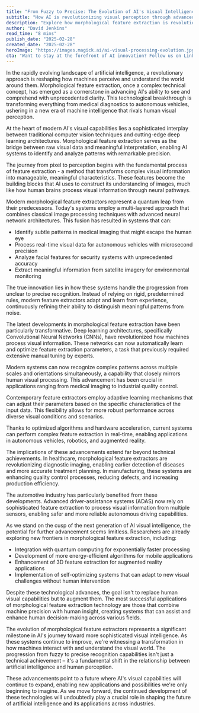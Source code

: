 ```yaml
---
title: "From Fuzzy to Precise: The Evolution of AI's Visual Intelligence Through Morphological Feature Extraction"
subtitle: "How AI is revolutionizing visual perception through advanced feature extraction"
description: "Explore how morphological feature extraction is revolutionizing AI's visual intelligence, transforming everything from medical diagnostics to autonomous vehicles. This breakthrough technology enables machines to process and understand visual information with unprecedented clarity and precision, marking a new era in artificial intelligence."
author: "David Jenkins"
read_time: "8 mins"
publish_date: "2025-02-28"
created_date: "2025-02-28"
heroImage: "https://images.magick.ai/ai-visual-processing-evolution.jpg"
cta: "Want to stay at the forefront of AI innovation? Follow us on LinkedIn for daily updates on breakthrough technologies like morphological feature extraction and their impact across industries."
---
```


In the rapidly evolving landscape of artificial intelligence, a revolutionary approach is reshaping how machines perceive and understand the world around them. Morphological feature extraction, once a complex technical concept, has emerged as a cornerstone in advancing AI's ability to see and comprehend with unprecedented clarity. This technological breakthrough is transforming everything from medical diagnostics to autonomous vehicles, ushering in a new era of machine intelligence that rivals human visual perception.

At the heart of modern AI's visual capabilities lies a sophisticated interplay between traditional computer vision techniques and cutting-edge deep learning architectures. Morphological feature extraction serves as the bridge between raw visual data and meaningful interpretation, enabling AI systems to identify and analyze patterns with remarkable precision.

The journey from pixel to perception begins with the fundamental process of feature extraction - a method that transforms complex visual information into manageable, meaningful characteristics. These features become the building blocks that AI uses to construct its understanding of images, much like how human brains process visual information through neural pathways.

Modern morphological feature extractors represent a quantum leap from their predecessors. Today's systems employ a multi-layered approach that combines classical image processing techniques with advanced neural network architectures. This fusion has resulted in systems that can:

- Identify subtle patterns in medical imaging that might escape the human eye
- Process real-time visual data for autonomous vehicles with microsecond precision
- Analyze facial features for security systems with unprecedented accuracy
- Extract meaningful information from satellite imagery for environmental monitoring

The true innovation lies in how these systems handle the progression from unclear to precise recognition. Instead of relying on rigid, predetermined rules, modern feature extractors adapt and learn from experience, continuously refining their ability to distinguish meaningful patterns from noise.

The latest developments in morphological feature extraction have been particularly transformative. Deep learning architectures, specifically Convolutional Neural Networks (CNNs), have revolutionized how machines process visual information. These networks can now automatically learn and optimize feature extraction parameters, a task that previously required extensive manual tuning by experts.

Modern systems can now recognize complex patterns across multiple scales and orientations simultaneously, a capability that closely mirrors human visual processing. This advancement has been crucial in applications ranging from medical imaging to industrial quality control.

Contemporary feature extractors employ adaptive learning mechanisms that can adjust their parameters based on the specific characteristics of the input data. This flexibility allows for more robust performance across diverse visual conditions and scenarios.

Thanks to optimized algorithms and hardware acceleration, current systems can perform complex feature extraction in real-time, enabling applications in autonomous vehicles, robotics, and augmented reality.

The implications of these advancements extend far beyond technical achievements. In healthcare, morphological feature extractors are revolutionizing diagnostic imaging, enabling earlier detection of diseases and more accurate treatment planning. In manufacturing, these systems are enhancing quality control processes, reducing defects, and increasing production efficiency.

The automotive industry has particularly benefited from these developments. Advanced driver-assistance systems (ADAS) now rely on sophisticated feature extraction to process visual information from multiple sensors, enabling safer and more reliable autonomous driving capabilities.

As we stand on the cusp of the next generation of AI visual intelligence, the potential for further advancement seems limitless. Researchers are already exploring new frontiers in morphological feature extraction, including:

- Integration with quantum computing for exponentially faster processing
- Development of more energy-efficient algorithms for mobile applications
- Enhancement of 3D feature extraction for augmented reality applications
- Implementation of self-optimizing systems that can adapt to new visual challenges without human intervention

Despite these technological advances, the goal isn't to replace human visual capabilities but to augment them. The most successful applications of morphological feature extraction technology are those that combine machine precision with human insight, creating systems that can assist and enhance human decision-making across various fields.

The evolution of morphological feature extractors represents a significant milestone in AI's journey toward more sophisticated visual intelligence. As these systems continue to improve, we're witnessing a transformation in how machines interact with and understand the visual world. The progression from fuzzy to precise recognition capabilities isn't just a technical achievement – it's a fundamental shift in the relationship between artificial intelligence and human perception.

These advancements point to a future where AI's visual capabilities will continue to expand, enabling new applications and possibilities we're only beginning to imagine. As we move forward, the continued development of these technologies will undoubtedly play a crucial role in shaping the future of artificial intelligence and its applications across industries.
